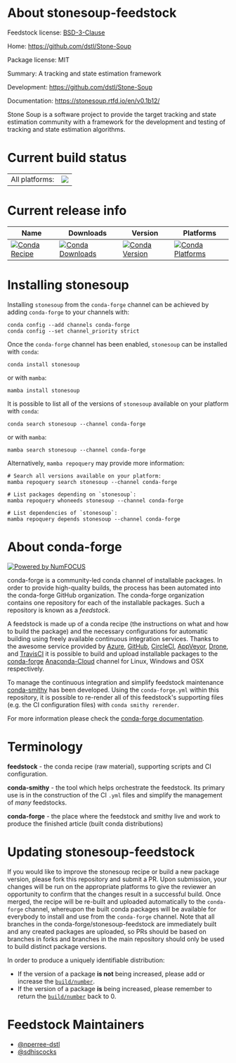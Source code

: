 About stonesoup-feedstock
=========================

Feedstock license: [BSD-3-Clause](https://github.com/conda-forge/stonesoup-feedstock/blob/main/LICENSE.txt)

Home: https://github.com/dstl/Stone-Soup

Package license: MIT

Summary: A tracking and state estimation framework

Development: https://github.com/dstl/Stone-Soup

Documentation: https://stonesoup.rtfd.io/en/v0.1b12/

Stone Soup is a software project to provide the target tracking and
state estimation community with a framework for the development and
testing of tracking and state estimation algorithms.


Current build status
====================


<table><tr><td>All platforms:</td>
    <td>
      <a href="https://dev.azure.com/conda-forge/feedstock-builds/_build/latest?definitionId=12146&branchName=main">
        <img src="https://dev.azure.com/conda-forge/feedstock-builds/_apis/build/status/stonesoup-feedstock?branchName=main">
      </a>
    </td>
  </tr>
</table>

Current release info
====================

| Name | Downloads | Version | Platforms |
| --- | --- | --- | --- |
| [![Conda Recipe](https://img.shields.io/badge/recipe-stonesoup-green.svg)](https://anaconda.org/conda-forge/stonesoup) | [![Conda Downloads](https://img.shields.io/conda/dn/conda-forge/stonesoup.svg)](https://anaconda.org/conda-forge/stonesoup) | [![Conda Version](https://img.shields.io/conda/vn/conda-forge/stonesoup.svg)](https://anaconda.org/conda-forge/stonesoup) | [![Conda Platforms](https://img.shields.io/conda/pn/conda-forge/stonesoup.svg)](https://anaconda.org/conda-forge/stonesoup) |

Installing stonesoup
====================

Installing `stonesoup` from the `conda-forge` channel can be achieved by adding `conda-forge` to your channels with:

```
conda config --add channels conda-forge
conda config --set channel_priority strict
```

Once the `conda-forge` channel has been enabled, `stonesoup` can be installed with `conda`:

```
conda install stonesoup
```

or with `mamba`:

```
mamba install stonesoup
```

It is possible to list all of the versions of `stonesoup` available on your platform with `conda`:

```
conda search stonesoup --channel conda-forge
```

or with `mamba`:

```
mamba search stonesoup --channel conda-forge
```

Alternatively, `mamba repoquery` may provide more information:

```
# Search all versions available on your platform:
mamba repoquery search stonesoup --channel conda-forge

# List packages depending on `stonesoup`:
mamba repoquery whoneeds stonesoup --channel conda-forge

# List dependencies of `stonesoup`:
mamba repoquery depends stonesoup --channel conda-forge
```


About conda-forge
=================

[![Powered by
NumFOCUS](https://img.shields.io/badge/powered%20by-NumFOCUS-orange.svg?style=flat&colorA=E1523D&colorB=007D8A)](https://numfocus.org)

conda-forge is a community-led conda channel of installable packages.
In order to provide high-quality builds, the process has been automated into the
conda-forge GitHub organization. The conda-forge organization contains one repository
for each of the installable packages. Such a repository is known as a *feedstock*.

A feedstock is made up of a conda recipe (the instructions on what and how to build
the package) and the necessary configurations for automatic building using freely
available continuous integration services. Thanks to the awesome service provided by
[Azure](https://azure.microsoft.com/en-us/services/devops/), [GitHub](https://github.com/),
[CircleCI](https://circleci.com/), [AppVeyor](https://www.appveyor.com/),
[Drone](https://cloud.drone.io/welcome), and [TravisCI](https://travis-ci.com/)
it is possible to build and upload installable packages to the
[conda-forge](https://anaconda.org/conda-forge) [Anaconda-Cloud](https://anaconda.org/)
channel for Linux, Windows and OSX respectively.

To manage the continuous integration and simplify feedstock maintenance
[conda-smithy](https://github.com/conda-forge/conda-smithy) has been developed.
Using the ``conda-forge.yml`` within this repository, it is possible to re-render all of
this feedstock's supporting files (e.g. the CI configuration files) with ``conda smithy rerender``.

For more information please check the [conda-forge documentation](https://conda-forge.org/docs/).

Terminology
===========

**feedstock** - the conda recipe (raw material), supporting scripts and CI configuration.

**conda-smithy** - the tool which helps orchestrate the feedstock.
                   Its primary use is in the construction of the CI ``.yml`` files
                   and simplify the management of *many* feedstocks.

**conda-forge** - the place where the feedstock and smithy live and work to
                  produce the finished article (built conda distributions)


Updating stonesoup-feedstock
============================

If you would like to improve the stonesoup recipe or build a new
package version, please fork this repository and submit a PR. Upon submission,
your changes will be run on the appropriate platforms to give the reviewer an
opportunity to confirm that the changes result in a successful build. Once
merged, the recipe will be re-built and uploaded automatically to the
`conda-forge` channel, whereupon the built conda packages will be available for
everybody to install and use from the `conda-forge` channel.
Note that all branches in the conda-forge/stonesoup-feedstock are
immediately built and any created packages are uploaded, so PRs should be based
on branches in forks and branches in the main repository should only be used to
build distinct package versions.

In order to produce a uniquely identifiable distribution:
 * If the version of a package **is not** being increased, please add or increase
   the [``build/number``](https://docs.conda.io/projects/conda-build/en/latest/resources/define-metadata.html#build-number-and-string).
 * If the version of a package **is** being increased, please remember to return
   the [``build/number``](https://docs.conda.io/projects/conda-build/en/latest/resources/define-metadata.html#build-number-and-string)
   back to 0.

Feedstock Maintainers
=====================

* [@nperree-dstl](https://github.com/nperree-dstl/)
* [@sdhiscocks](https://github.com/sdhiscocks/)

